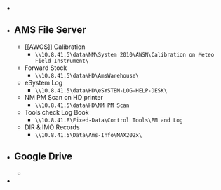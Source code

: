 -
- ## AMS File Server
	- [[AWOS]] Calibration
		- `\\10.8.41.5\data\NM\System 2010\AWSN\Calibration on Meteo Field Instrument\`
	- Forward Stock
		- `\\10.8.41.5\data\HD\AmsWarehouse\`
	- eSystem Log
		- `\\10.8.41.5\data\HD\eSYSTEM-LOG-HELP-DESK\`
	- NM PM Scan on HD printer
		- `\\10.8.41.5\data\HD\NM PM Scan`
	- Tools check Log Book
		- `\\10.8.41.8\Fixed-Data\Control Tools\PM and Log`
	- DIR & IMO Records
		- `\\10.8.41.5\Data\Ams-Info\MAX202x\`
- ## Google Drive
	-
-